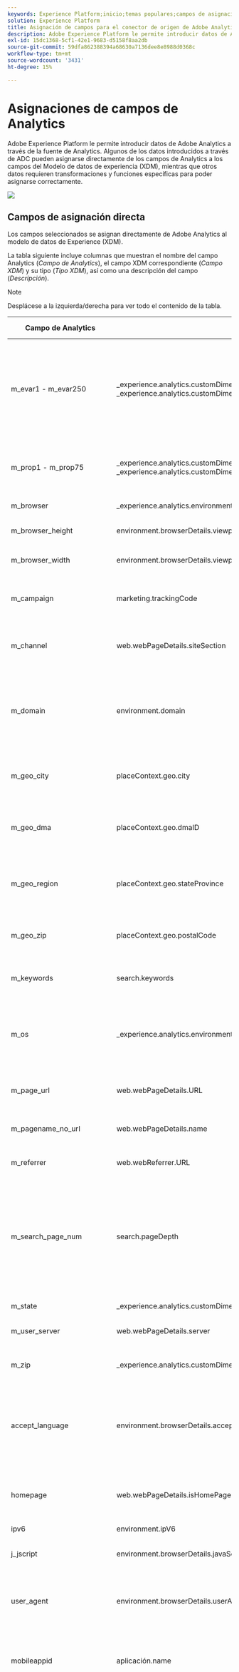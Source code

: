 ```yaml
---
keywords: Experience Platform;inicio;temas populares;campos de asignación de Analytics;asignación de analytics
solution: Experience Platform
title: Asignación de campos para el conector de origen de Adobe Analytics
description: Adobe Experience Platform le permite introducir datos de Adobe Analytics a través de la fuente de Analytics. Algunos de los datos introducidos a través de ADC pueden asignarse directamente de los campos de Analytics a los campos del Modelo de datos de experiencia (XDM), mientras que otros datos requieren transformaciones y funciones específicas para poder asignarse correctamente.
exl-id: 15dc1368-5cf1-42e1-9683-d5158f8aa2db
source-git-commit: 59dfa862388394a68630a7136dee8e8988d0368c
workflow-type: tm+mt
source-wordcount: '3431'
ht-degree: 15%

---
```


# Asignaciones de campos de Analytics

Adobe Experience Platform le permite introducir datos de Adobe Analytics a través de la fuente de Analytics. Algunos de los datos introducidos a través de ADC pueden asignarse directamente de los campos de Analytics a los campos del Modelo de datos de experiencia (XDM), mientras que otros datos requieren transformaciones y funciones específicas para poder asignarse correctamente.

![](../images/analytics-data-experience-platform.png)

## Campos de asignación directa

Los campos seleccionados se asignan directamente de Adobe Analytics al modelo de datos de Experience (XDM).

La tabla siguiente incluye columnas que muestran el nombre del campo Analytics (*Campo de Analytics*), el campo XDM correspondiente (*Campo XDM*) y su tipo (*Tipo XDM*), así como una descripción del campo (*Descripción*).

>[!NOTE]
>
>Desplácese a la izquierda/derecha para ver todo el contenido de la tabla.

| Campo de Analytics | Campo XDM | Tipo XDM | Descripción |
| --------------- | --------- | -------- | ---------- |
| m_evar1 - m_evar250 | _experience.analytics.customDimensions.eVars.eVar1 - _experience.analytics.customDimensions.eVars.eVar250 | string | Variable personalizada, que puede oscilar entre 1 y 250. Cada organización utilizará estas eVars personalizadas de forma diferente. |
| m_prop1 - m_prop75 | _experience.analytics.customDimensions.props.prop1 - _experience.analytics.customDimensions.props.prop75 | string | Variables de tráfico personalizadas, que pueden oscilar entre 1 y 75. |
| m_browser | _experience.analytics.environment.browserID | integer | El ID de número del explorador. |
| m_browser_height | environment.browserDetails.viewportHeight | integer | Altura del explorador, en píxeles. |
| m_browser_width | environment.browserDetails.viewportWidth | integer | Anchura del explorador, en píxeles. |
| m_campaign | marketing.trackingCode | string | La variable utilizada en la dimensión Código de seguimiento . |
| m_channel | web.webPageDetails.siteSection | string | La variable utilizada en la dimensión Secciones del sitio. |
| m_domain | environment.domain | string | La variable utilizada en la dimensión Dominio . Esto se basa en el proveedor de servicios de Internet (ISP) del usuario. |
| m_geo_city | placeContext.geo.city | string | Nombre de la ciudad de la visita. Se basa en la dirección IP de la visita. |
| m_geo_dma | placeContext.geo.dmaID | integer | ID numérico del área demográfica de la visita. Se basa en la dirección IP de la visita. |
| m_geo_region | placeContext.geo.stateProvince | string | Nombre del estado o región de la visita. Se basa en la dirección IP de la visita. |
| m_geo_zip | placeContext.geo.postalCode | string | El código postal de la visita. Se basa en la dirección IP de la visita. |
| m_keywords | search.keywords | string | La variable utilizada en la dimensión Palabra clave. |
| m_os | _experience.analytics.environment.OperatingSystemID | integer | ID numérica que representa el sistema operativo del visitante. Esto se basa en la columna user_agent . |
| m_page_url | web.webPageDetails.URL | string | Dirección URL de la visita individual a la página. |
| m_pagename_no_url | web.webPageDetails.</span>name | string | Variable utilizada para rellenar la dimensión Páginas . |
| m_referrer | web.webReferrer.URL | string | La dirección URL de la página anterior. |
| m_search_page_num | search.pageDepth | integer | Lo utiliza la dimensión Rango de todas las páginas de búsqueda. Indica en qué página de resultados de búsqueda apareció su sitio antes de que el usuario hiciera clic para acceder a su sitio. |
| m_state | _experience.analytics.customDimensions.stateProvincia | string | Variable de estado. |
| m_user_server | web.webPageDetails.server | string | Variable utilizada en la dimensión Servidor . |
| m_zip | _experience.analytics.customDimensions.postalCode | string | Variable utilizada para rellenar la dimensión Código postal . |
| accept_language | environment.browserDetails.acceptLanguage | string | Enumera todos los idiomas aceptados, tal como se indica en el encabezado Accept-Language-HTTP. |
| homepage | web.webPageDetails.isHomePage | Booleano | Ya no se utiliza. Se indica si la dirección URL actual es la página principal del explorador. |
| ipv6 | environment.ipV6 | string |
| j_jscript | environment.browserDetails.javaScriptVersion | string | Versión de JavaScript admitida por el explorador. |
| user_agent | environment.browserDetails.userAgent | string | La cadena del agente de usuario enviada en el encabezado HTTP. |
| mobileappid | aplicación.</span>name | string | El ID de la aplicación móvil, almacenado en el siguiente formato: `[AppName][BundleVersion]`. |
| mobiledevice | device.model | string | Nombre del dispositivo móvil. En iOS, se almacena como una cadena de dos dígitos separados por comas. El primer número representa la generación del dispositivo y el segundo representa la familia del dispositivo. |
| pointofinterest | placeContext.POIinteraction.POIDetail.</span>name | string | Utilizado por los servicios móviles. Representa el punto de interés. |
| pointofinterestdistance | placeContext.POIinteraction.POIDetail.geoInteractionDetails.distanceToCenter | entero | Utilizado por los servicios móviles. Representa la distancia del punto de interés. |
| mobileplaceaccuracy | placeContext.POIinteraction.POIDetail.geoInteractionDetails.deviceGeoAccuracy | entero | Recopilado desde la variable de datos de contexto a.loc.acc. Indica la precisión del GPS en metros en el momento de la recogida. |
| mobileplacecategory | placeContext.POIinteraction.POIDetail.category | string | Recopilado desde la variable de datos de contexto a.loc.category. Describe la categoría de un lugar específico. |
| mobileplaceid | placeContext.POIinteraction.POIDetail.POIID | string | Recopilado desde la variable de datos de contexto a.loc.id. Identificador de un punto de interés determinado. |
| vídeo | media.mediaTimed.primaryAssetReference._id | string | Nombre del vídeo. |
| videoad | advertising.adAssetReference._id | string | Identificador del recurso publicitario. |
| videocontenttype | media.mediaTimed.primaryAssetViewDetails.broadcastContentType | string | El Tipo De Contenido Del Vídeo. Se establece automáticamente como &quot;Vídeo&quot; para todas las vistas de vídeo. |
| videoadpod | advertising.adAssetViewDetails.adBreak._id | string | El pod en el que se encuentra el anuncio de vídeo. |
| videoadinpod | advertising.adAssetViewDetails.index | integer | Posición en la que se encuentra el anuncio de vídeo en el pod. |
| videoplayername | media.mediaTimed.primaryAssetViewDetails.playerName | string | Nombre del reproductor de vídeo. |
| videochannel | media.mediaTimed.primaryAssetViewDetails.broadcastChannel | string | El canal de vídeo. |
| videoadplayername | advertising.adAssetViewDetails.playerName | string | Nombre del reproductor del anuncio de vídeo. |
| videochapter | media.mediaTimed.mediaChapter.chapterAssetReference._id | string | El nombre del capítulo del vídeo |
| videoname | media.mediaTimed.primaryAssetReference._dc.title | string | El nombre del vídeo. |
| videoadname | advertising.adAssetReference._dc.title | string | Nombre del anuncio de vídeo. |
| videoshow | media.mediaTimed.primaryAssetReference._iptc4xmpExt.Series._iptc4xmpExt.Name | string | Programa del vídeo. |
| videoseason | media.mediaTimed.primaryAssetReference._iptc4xmpExt.Season._iptc4xmpExt.Name | string | Temporada del vídeo. |
| videoepisode | media.mediaTimed.primaryAssetReference._iptc4xmpExt.Episode._iptc4xmpExt.Name | string | Episodio del vídeo. |
| videonetwork | media.mediaTimed.primaryAssetViewDetails.broadcastNetwork | string | Red del vídeo. |
| videoshowtype | media.mediaTimed.primaryAssetReference.showType | string | Tipo de programa del vídeo. |
| videoadload | media.mediaTimed.primaryAssetViewDetails.adLoadType | string | Cargas del anuncio de vídeo. |
| videofeedtype | media.mediaTimed.primaryAssetViewDetails.sourceFeed | string | Tipo de fuente de vídeo. |
| mobilebeaconmajor | placeContext.POIinteraction.POIDetail.beaconInteractionDetails.beaconMajor | entero | Señalización principal de Mobile Services. |
| mobilebeaconminor | placeContext.POIinteraction.POIDetail.beaconInteractionDetails.beaconMinor | entero | Señalización menor de Mobile Services. |
| mobilebeaconuuid | placeContext.POIinteraction.POIDetail.beaconInteractionDetails.proximityUUID | string | UUID de señalización de Mobile Services. |
| videosessionid | media.mediaTimed.primaryAssetViewDetails._id | string | ID de sesión de vídeo. |
| videogenre | media.mediaTimed.primaryAssetReference._iptc4xmpExt.Genre | matriz | Género del vídeo. | {title (Object), description (Object), type (Object), meta:xdmType (Object), items (string), meta:xdmField (Object)} |
| mobileinstalls | application.firstLaunches | Objeto | Esto se activa en la primera ejecución después de la instalación o reinstalación | {id (cadena), valor (número)} |
| mobileupgrades | application.upgrades | Objeto | Notifica el número de actualizaciones de aplicaciones. Déclencheur en la primera ejecución después de la actualización o cada vez que cambie el número de versión. | {id (cadena), valor (número)} |
| mobilelaunches | application.launches | Objeto | Número de veces que se ha iniciado la aplicación. | {id (cadena), valor (número)} |
| mobilecrashes | application.crashes | Objeto | <!-- MISSING --> | {id (cadena), valor (número)} |
| mobilemessageclicks | directMarketing.clicks | Objeto | <!-- MISSING --> | {id (cadena), valor (número)} |
| mobileplaceentry | placeContext.POIinteraction.poiEntries | Objeto | <!-- MISSING --> | {id (cadena), valor (número)} |
| mobileplaceexit | placeContext.POIinteraction.poiExits | Objeto | <!-- MISSING --> | {id (cadena), valor (número)} |
| videotime | media.mediaTimed.timePlayed | Objeto | <!-- MISSING --> | {id (cadena), valor (número)} |
| videostart | media.mediaTimed.impressions | Objeto | <!-- MISSING --> | {id (cadena), valor (número)} |
| videocomplete | media.mediaTimed.completes | Objeto | <!-- MISSING --> | {id (cadena), valor (número)} |
| videosegmentviews | media.mediaTimed.mediaSegmentViews | Objeto | <!-- MISSING --> | {id (cadena), valor (número)} |
| videoadstart | advertising.impressions | Objeto | <!-- MISSING --> | {id (cadena), valor (número)} |
| videoadcomplete | advertising.completes | Objeto | <!-- MISSING --> | {id (cadena), valor (número)} |
| videoadtime | advertising.timePlayed | Objeto | <!-- MISSING --> | {id (cadena), valor (número)} |
| videochapterstart | media.mediaTimed.mediaChapter.impressions | Objeto | <!-- MISSING --> | {id (cadena), valor (número)} |
| videochaptercomplete | media.mediaTimed.mediaChapter.completes | Objeto | <!-- MISSING --> | {id (cadena), valor (número)} |
| videochaptertime | media.mediaTimed.mediaChapter.timePlayed | Objeto | <!-- MISSING --> | {id (cadena), valor (número)} |
| videoplay | media.mediaTimed.starts | Objeto | <!-- MISSING --> | {id (cadena), valor (número)} |
| videototaltime | media.mediaTimed.totalTimePlayed | Objeto | <!-- MISSING --> | {id (cadena), valor (número)} |
| videoqoetimetostart | media.mediaTimed.primaryAssetViewDetails.qoe.timeToStart | Objeto | El tiempo de calidad de vídeo para el inicio. | {id (cadena), valor (número)} |
| videoqoedropbeforestart | media.mediaTimed.dropBeforeStarts | Objeto | <!-- MISSING --> | {id (cadena), valor (número)} |
| videoqoebuffercount | media.mediaTimed.primaryAssetViewDetails.qoe.buffers | Objeto | Recuento de búferes en la calidad de vídeo | {id (cadena), valor (número)} |
| videoqoebuffertime | media.mediaTimed.primaryAssetViewDetails.qoe.bufferTime | Objeto | Hora de búfer de la calidad de vídeo | {id (cadena), valor (número)} |
| videoqoebitratechangecount | media.mediaTimed.primaryAssetViewDetails.qoe.bitrateChanges | Objeto | Recuento de cambios en la calidad de vídeo | {id (cadena), valor (número)} |
| videoqoebitrateaverage | media.mediaTimed.primaryAssetViewDetails.qoe.bitrateAverage | Objeto | Tasa de bits promedio de la calidad de vídeo | {id (cadena), valor (número)} |
| videoqoeerrorcount | media.mediaTimed.primaryAssetViewDetails.qoe.errors | Objeto | Recuento de errores de calidad de vídeo | {id (cadena), valor (número)} |
| videoqoedroppedframecount | media.mediaTimed.primaryAssetViewDetails.qoe.droppedFrames | Objeto | <!-- MISSING --> | {id (cadena), valor (número)} |
| videoprogress10 | media.mediaTimed.progress10 | Objeto | <!-- MISSING --> | {id (cadena), valor (número)} |
| videoprogress25 | media.mediaTimed.progress25 | Objeto | <!-- MISSING --> | {id (cadena), valor (número)} |
| videoprogress50 | media.mediaTimed.progress50 | Objeto | <!-- MISSING --> | {id (cadena), valor (número)} |
| videoprogress75 | media.mediaTimed.progress75 | Objeto | <!-- MISSING --> | {id (cadena), valor (número)} |
| videoprogress95 | media.mediaTimed.progress95 | Objeto | <!-- MISSING --> | {id (cadena), valor (número)} |
| videoresume | media.mediaTimed.resumes | Objeto | <!-- MISSING --> | {id (cadena), valor (número)} |
| videopausecount | media.mediaTimed.pauses | Objeto | <!-- MISSING --> | {id (cadena), valor (número)} |
| videopausetime | media.mediaTimed.pauseTime | Objeto | <!-- MISSING --> | {id (cadena), valor (número)} |
| videoSecondssincelastcall | media.mediaTimed.primaryAssetViewDetails.sessionTimeout | integer |

{style=&quot;table-layout:auto&quot;}

## Dividir campos de asignación

Estos campos tienen un único origen, pero se asignan a **múltiple** Ubicaciones XDM.

| Campo de Analytics | Campo XDM | Tipo XDM | Descripción |
| --------------- | --------- | -------- | ---------- |
| s_resolution | device.screenWidth, device.screenHeight | integer | ID numérico que representa la resolución del monitor. |
| mobileosversion | environment.operationSystem, environment.operationSystemVersion | string | Versión del sistema operativo del dispositivo móvil. |
| videoadlength | advertising.adAssetReference._xmpDM.duration | integer | Duración del anuncio de vídeo. |

{style=&quot;table-layout:auto&quot;}

## Campos de asignación generados

Los campos seleccionados procedentes de ADC deben transformarse, lo que requiere lógica más allá de una copia directa de Adobe Analytics para que se genere en XDM.

La tabla siguiente incluye columnas que muestran el nombre del campo Analytics (*Campo de Analytics*), el campo XDM correspondiente (*Campo XDM*) y su tipo (*Tipo XDM*), así como una descripción del campo (*Descripción*).

>[!NOTE]
>
>Desplácese a la izquierda/derecha para ver todo el contenido de la tabla.

| Campo de Analytics | Campo XDM | Tipo XDM | Descripción |
| --------------- | --------- | -------- | ----------- |
| m_prop1 - m_prop75 | _experience.analytics.customDimensions.listprops.prop1 - _experience.analytics.customDimensions.listprops.prop75 | Objeto | Variables de tráfico personalizadas que varían de 1 a 75 | {} |
| m_hier1 - m_hier5 | _experience.analytics.customDimensions.hierarchy.hier1 - _experience.analytics.customDimensions.hierarchy.hier5 | Objeto | Utilizado por variables de jerarquía. Contiene un | lista delimitada de valores. | {valores (matriz), delimitador (cadena)} |
| m_mvvar1 - m_mvvar3 | _experience.analytics.customDimensions.lists.list1.list[] - _experience.analytics.customDimensions.lists.list3.list[] | matriz | Lista de valores de variables. Contiene una lista delimitada de valores personalizados, según la implementación | {valor (cadena), clave (cadena)} |
| m_color | device.colorDepth | integer | El ID de profundidad de color, que se basa en el valor de la columna c_color. |
| m_cookies | environment.browserDetails.cookiesEnabled | Booleano | Variable utilizada en la dimensión Compatibilidad con cookies . |
| m_event_list | commerce.purchases, commerce.productViews, commerce.productListOpens, commerce.checkouts, commerce.productListAdd, commerce.productListRemovals, commerce.productListViews | Objeto | Eventos comerciales estándar activados en la visita. | {id (cadena), valor (número)} |
| m_event_list | _experience.analytics.event1to100.event1 - _experience.analytics.event1to100.event100, _experience.analytics.event101to200.event101 - _experience.analytics.event101to200.event200 , _experience.analytics.event201to300.event201 - _experience.analytics.event201to300.event300, _experience.analytics.event301to400.event301 - _experience.analytics.event30 1to400.event400, _experience.analytics.event401to500.event401 - _experience.analytics.event401to500.event500, _experience.analytics.event501to600.event5 01 - _experience.analytics.event501to600.event600, _experience.analytics.event601to700.event601 - _experience.analytics.event601to700.event700, _experience.analytics.event7 01to800.event701 - _experience.analytics.event701to800.event800, _experience.analytics.event801to900.event801 - _experience.analytics.event801to900.event 900, _experience.analytics.event901to1000.event901 - _experience.analytics.event901to1000.event1000 | Objeto | Eventos personalizados activados en la visita. | {id (objeto), valor (objeto)} |
| m_geo_country | placeContext.geo.countryCode | string | Abreviación del país de donde provino la visita, que se basa en la dirección IP. |
| m_geo_latitude | placeContext.geo._schema.latitude | entero | <!-- MISSING --> |
| m_geo_longitude | placeContext.geo._schema.longitude | entero | <!-- MISSING --> |
| m_java_enabled | environment.browserDetails.javaEnabled | Booleano | Un indicador que indica si Java está habilitado. |
| m_latitude | placeContext.geo._schema.latitude | entero | <!-- MISSING --> |
| m_longitude | placeContext.geo._schema.longitude | entero | <!-- MISSING --> |
| m_page_event_var1 | web.webInteraction.URL | string | Variable que solo se utiliza en solicitudes de imagen de seguimiento de vínculos. Esta variable contiene la dirección URL del vínculo de descarga, de salida o personalizado en el que se hizo clic. |
| m_page_event_var2 | web.webInteraction.name | string | Variable que solo se utiliza en solicitudes de imagen de seguimiento de vínculos. Muestra el nombre personalizado del vínculo, si se especifica. |
| m_page_type | web.webPageDetails.isErrorPage | Booleano | Variable que se utiliza para rellenar la dimensión Páginas no encontradas . Esta variable debe estar vacía o contener &quot;ErrorPage&quot;. |
| m_pagename_no_url | web.webPageDetails.pageViews.value | entero | El nombre de la página (si está configurado). Si no se especifica ninguna página, este valor se deja vacío. |
| m_paid_search | search.isPaid | Booleano | Un indicador que se establece si la visita coincide con la detección de búsquedas de pago. |
| m_product_list | productListItems[].items | matriz | La lista de productos, tal como se transfiere a través de la variable products . | {SKU (cadena), cantidad (total), priceTotal (número)} |
| m_ref_type | web.webReferrer.type | string | Una ID numérica que representa el tipo de referente de la visita. 1 significa que dentro del sitio, 2 significa otros sitios web, 3 significa motores de búsqueda, 4 significa disco duro, 5 significa USENET, 6 significa Escritos o marcadores (sin referente), 7 significa correo electrónico, 8 significa Sin JavaScript y 9 significa Redes sociales. |
| m_search_engine | search.searchEngine | string | ID numérica que representa el motor de búsqueda que ha llevado al visitante a su sitio. |
| post_currency | commerce.order.currencyCode | string | El código de moneda que se ha utilizado durante la transición. |
| post_cust_hit_time_gmt | timestamp | string | Esto solo se utiliza en conjuntos de datos con marca de tiempo habilitada. Esta es la marca de tiempo que se envía con ella, en función de la hora Unix. |
| post_cust_visid | identityMap | objeto | El ID de visitante del cliente. |
| post_cust_visid | endUserIDs._experience.aacustomid.primary | Booleano | El ID de visitante del cliente. |
| post_cust_visid | endUserIDs._experience.aacustomid.namespace.code | string | El ID de visitante del cliente. |
| post_visid_high + visid_low | identityMap | objeto | Identificador único de una visita. |
| post_visid_high + visid_low | endUserIDs._experience.aaid.id | string | Identificador único de una visita. |
| post_visid_high | endUserIDs._experience.aaid.primary | Booleano | Se utiliza junto con visid_low para identificar una visita de forma exclusiva. |
| post_visid_high | endUserIDs._experience.aaid.namespace.code | string | Se utiliza junto con visid_low para identificar una visita de forma exclusiva. |
| post_visid_low | identityMap | objeto | Se utiliza junto con visid_high para identificar una visita de forma exclusiva. |
| hit_time_gmt | receivedTimestamp | string | La marca de tiempo de la visita, basada en el tiempo Unix. |
| hitid_high + hitid_low | _id | string | Identificador único para identificar una visita. |
| hitid_low | _id | string | Se utiliza junto con hitid_high para identificar una visita de forma exclusiva. |
| ip | environment.ipV4 | string | La dirección IP, basada en el encabezado HTTP de la solicitud de imagen. |
| j_jscript | environment.browserDetails.javaScriptEnabled | Booleano | Versión de JavaScript utilizada. |
| mcvisid_high + mcvisid_low | identityMap | objeto | El ID de visitante del Experience Cloud. |
| mcvisid_high + mcvisid_low | endUserIDs._experience.mcid.id | string | El ID de Experience Cloud (ECID) también se conoce como MCID y, a veces, se utiliza en áreas de nombres. |
| mcvisid_high | endUserIDs._experience.mcid.primary | Booleano | El ID de Experience Cloud (ECID) también se conoce como MCID y, a veces, se utiliza en áreas de nombres. |
| mcvisid_high | endUserIDs._experience.mcid.namespace.code | string | El ID de Experience Cloud (ECID) también se conoce como MCID y, a veces, se utiliza en áreas de nombres. |
| mcvisid_low | identityMap | objeto | El ID de visitante del Experience Cloud. |
| sdid_high + sdid_low | _experience.target.complementDataID | string | ID de vinculación de visitas. El campo de análisis sdid_high y sdid_low es el id de datos suplementario que se utiliza para unir dos o más visitas entrantes. |
| mobilebeaconproximity | placeContext.POIinteraction.POIDetail.beaconInteractionDetails.proximity | string | Proximidad de la señalización de Mobile Services. |
| videochapter | media.mediaTimed.mediaChapter.chapterAssetReference._xmpDM.duration | integer | Nombre del capítulo del vídeo. |
| videolength | media.mediaTimed.primaryAssetReference._xmpDM.duration | integer | Duración del vídeo. |

{style=&quot;table-layout:auto&quot;}

## Campos de asignación avanzados

Los campos seleccionados (conocidos como &quot;postvalues&quot;) requieren transformaciones más avanzadas para poder asignarlos correctamente de los campos de Adobe Analytics al Modelo de datos de experiencia (XDM). Para realizar estas transformaciones avanzadas es necesario utilizar el servicio de consulta de Adobe Experience Platform y las funciones prediseñadas (denominadas funciones definidas por Adobe) para la sesionización, atribución y deduplicación.

Para obtener más información sobre cómo realizar estas transformaciones mediante el servicio de consulta, visite la [Funciones definidas por Adobe](../../../../query-service/sql/adobe-defined-functions.md) documentación.

La tabla siguiente incluye columnas que muestran el nombre del campo Analytics (*Campo de Analytics*), el campo XDM correspondiente (*Campo XDM*) y su tipo (*Tipo XDM*), así como una descripción del campo (*Descripción*).

>[!NOTE]
>
>Desplácese a la izquierda/derecha para ver todo el contenido de la tabla.

| Campo de Analytics | Campo XDM | Tipo XDM | Descripción |
| --------------- | --------- | -------- | ---------- |
| post_evar1 - post_evar250 | _experience.analytics.customDimensions.eVars.eVar1 - _experience.analytics.customDimensions.eVars.eVar250 | string | Variable personalizada, que puede oscilar entre 1 y 250. Cada organización utilizará estas eVars personalizadas de forma diferente. |
| post_prop1 - post_prop75 | _experience.analytics.customDimensions.props.prop1 - _experience.analytics.customDimensions.props.prop75 | string | Variables de tráfico personalizadas, que pueden oscilar entre 1 y 75. |
| post_browser_height | environment.browserDetails.viewportHeight | integer | Altura del explorador, en píxeles. |
| post_browser_width | environment.browserDetails.viewportWidth | integer | Anchura del explorador, en píxeles. |
| post_campaign | marketing.trackingCode | string | La variable utilizada en la dimensión Código de seguimiento . |
| post_channel | web.webPageDetails.siteSection | string | La variable utilizada en la dimensión Secciones del sitio. |
| post_cust_visid | endUserIDs._experience.aacustomid.id | string | El ID de visitante personalizado, si está establecido. |
| post_first_hit_page_url | _experience.analytics.endUser.firstWeb.webPageDetails.URL | string | Dirección URL de la primera página a la que llega el visitante. |
| post_first_hit_pagename | _experience.analytics.endUser.firstWeb.webPageDetails.name | string | Variable utilizada en la dimensión Página de entrada original . El nombre de la página de entrada del visitante. |
| post_keywords | search.keywords | string | Las palabras clave que se recopilaron para la visita. |
| post_page_url | web.webPageDetails.URL | string | Dirección URL de la visita individual a la página. |
| post_pagename_no_url | web.webPageDetails.name | string | Variable utilizada para rellenar la dimensión Páginas . |
| post_purchaseid | commerce.order.purchaseID | string | Variable que se utiliza para identificar compras de forma única. |
| post_referrer | web.webReferrer.URL | string | La dirección URL de la página anterior. |
| post_state | _experience.analytics.customDimensions.stateProvincia | string | Variable de estado. |
| post_user_server | web.webPageDetails.server | string | Variable utilizada en la dimensión Servidor . |
| post_zip | _experience.analytics.customDimensions.postalCode | string | Variable utilizada para rellenar la dimensión Código postal . |
| explorador | _experience.analytics.environment.browserID | integer | El ID numérico del explorador. |
| domain | environment.domain | string | La variable utilizada en la dimensión Dominio . Esto se basa en el proveedor de servicios de Internet (ISP) del usuario. |
| first_hit_referrer | _experience.analytics.endUser.firstWeb.webReferrer.URL | string | La primera URL de referencia para el visitante. |
| geo_city | placeContext.geo.city | string | Nombre de la ciudad de la visita. Se basa en la dirección IP de la visita. |
| geo_dma | placeContext.geo.dmaID | integer | ID numérico del área demográfica de la visita. Se basa en la dirección IP de la visita. |
| geo_region | placeContext.geo.stateProvince | string | Nombre del estado o región de la visita. Se basa en la dirección IP de la visita. |
| geo_zip | placeContext.geo.postalCode | string | El código postal de la visita. Se basa en la dirección IP de la visita. |
| os | _experience.analytics.environment.OperatingSystemID | integer | ID numérica que representa el sistema operativo del visitante. Esto se basa en la columna user_agent . |
| search_page_num | search.pageDepth | integer | Esta variable la utiliza la dimensión Clasificación de todas las páginas de búsqueda e indica qué página de resultados de búsqueda tiene su sitio | aparecía antes de que el usuario hiciera clic en el sitio. |
| visit_keywords | _experience.analytics.session.search.keywords | string | Variable utilizada en la dimensión Palabras clave de búsqueda. |
| visit_num | _experience.analytics.session.num | integer | Variable utilizada en la dimensión Número de visita. Esto comienza en 1 y aumenta cada vez que se inicia una nueva visita (por usuario). |
| visit_page_num | _experience.analytics.session.depth | integer | Variable utilizada en la dimensión Profundidad de visita . Este valor aumenta en 1 por cada visita que genera el usuario y se restablece después de cada visita. |
| visit_referrer | _experience.analytics.session.web.webReferrer.URL | string | El primer referente de la visita. |
| visit_search_page_num | _experience.analytics.session.search.pageDepth | integer | El primer nombre de página de la visita. |
| post_prop1 - post_prop75 | _experience.analytics.customDimensions.listprops.prop1 - _experience.analytics.customDimensions.listprops.prop75 | Objeto | Variables de tráfico personalizadas 1-75. |
| post_hier1 - post_hier5 | _experience.analytics.customDimensions.hierarchy.hier1 - _experience.analytics.customDimensions.hierarchy.hier5 | Objeto | Lo utilizan las variables de jerarquía y contiene una lista delimitada de valores. | {valores (matriz), delimitador (cadena)} |
| post_mvvar1 - post_mvvar3 | _experience.analytics.customDimensions.lists.list1.list[] - _experience.analytics.customDimensions.lists.list3.list[] | matriz | Una lista de valores de variables. Contiene una lista delimitada de valores personalizados, según la implementación. | {valor (cadena), clave (cadena)} |
| post_cookies | environment.browserDetails.cookiesEnabled | Booleano | Variable utilizada en la dimensión Compatibilidad con cookies. |
| post_event_list | commerce.purchases, commerce.productViews, commerce.productListOpens, commerce.checkouts, commerce.productListAdd, commerce.productListRemovals, commerce.productListViews | Objeto | Eventos comerciales estándar activados en la visita. | {id (cadena), valor (número)} |
| post_event_list | _experience.analytics.event1to100.event1 - _experience.analytics.event1to100.event100, _experience.analytics.event101to200.event101 - _experience.analytics.event101to200.event200 , _experience.analytics.event201to300.event201 - _experience.analytics.event201to300.event300, _experience.analytics.event301to400.event301 - _experience.analytics.event30 1to400.event400, _experience.analytics.event401to500.event401 - _experience.analytics.event401to500.event500, _experience.analytics.event501to600.event5 01 - _experience.analytics.event501to600.event600, _experience.analytics.event601to700.event601 - _experience.analytics.event601to700.event700, _experience.analytics.event7 01to800.event701 - _experience.analytics.event701to800.event800, _experience.analytics.event801to900.event801 - _experience.analytics.event801to900.event 900, _experience.analytics.event901to1000.event901 - _experience.analytics.event901to1000.event1000 | Objeto | Eventos personalizados activados en la visita. | {id (objeto), valor (objeto)} |
| post_java_enabled | environment.browserDetails.javaEnabled | Booleano | Un indicador que indica si Java está habilitado. |
| post_latitude | placeContext.geo._schema.latitude | entero | <!-- MISSING --> |
| post_longitude | placeContext.geo._schema.longitude | entero | <!-- MISSING --> |
| post_page_event | web.webInteraction.type | string | El tipo de visita que se envía en la solicitud de imagen (visita estándar, vínculo de descarga, vínculo de salida o vínculo personalizado en el que se hizo clic). |
| post_page_event | web.webInteraction.linkClicks.value | entero | El tipo de visita que se envía en la solicitud de imagen (visita estándar, vínculo de descarga, vínculo de salida o vínculo personalizado en el que se hizo clic). |
| post_page_event_var1 | web.webInteraction.URL | string | Esta variable solo se utiliza en solicitudes de imagen de seguimiento de vínculos. Esta es la dirección URL del vínculo de descarga, de salida o personalizado en el que se hizo clic. |
| post_page_event_var2 | web.webInteraction.name | string | Esta variable solo se utiliza en solicitudes de imagen de seguimiento de vínculos. Será el nombre personalizado del vínculo. |
| post_page_type | web.webPageDetails.isErrorPage | Booleano | Se utiliza para rellenar la dimensión Páginas no encontradas . Esta variable debe estar vacía o contener &quot;ErrorPage&quot; |
| post_pagename_no_url | web.webPageDetails.pageViews.value | entero | El nombre de la página (si está configurado). Si no se especifica ninguna página, este valor se deja vacío. |
| post_product_list | productListItems[].items | matriz | La lista de productos, tal como se transfiere a través de la variable products . | {SKU (cadena), cantidad (total), priceTotal (número)} |
| post_search_engine | search.searchEngine | string | ID numérica que representa el motor de búsqueda que ha llevado al visitante a su sitio. |
| mvvar1_instances | .list.items[] | Objeto | Lista de valores de variables. Contiene una lista delimitada de valores personalizados, según la implementación. |
| mvvar2_instances | .list.items[] | Objeto | Lista de valores de variables. Contiene una lista delimitada de valores personalizados, según la implementación. |
|  | mvvar3_instances | .list.items[] | Objeto | Lista de valores de variables. Contiene una lista delimitada de valores personalizados, según la implementación. |
| color | device.colorDepth | integer | ID de profundidad de color, según el valor de la columna c_color. |
| first_hit_ref_type | _experience.analytics.endUser.firstWeb.webReferrer.type | string | El ID numérico, que representa el tipo de referente del primer referente del visitante. |
| first_hit_time_gmt | _experience.analytics.endUser.firstTimestamp | integer | Marca de tiempo de la primera visita del visitante en Tiempo Unix. |
| geo_country | placeContext.geo.countryCode | string | Abreviatura del país del que provino la visita basada en la dirección IP. |
| geo_latitude | placeContext.geo._schema.latitude | entero | <!-- MISSING --> |
| geo_longitude | placeContext.geo._schema.longitude | entero | <!-- MISSING --> |
| paid_search | search.isPaid | Booleano | Un indicador que se establece si la visita coincide con la detección de búsquedas de pago. |
| ref_type | web.webReferrer.type | string | Una ID numérica que representa el tipo de referente de la visita. |
| visit_paid_search | _experience.analytics.session.search.isPaid | Booleano | Un indicador (1=pagado, 0=no pagado) que indica si la primera visita individual de la visita procede de una visita de búsqueda paga. |
| visit_ref_type | _experience.analytics.session.web.web.webReferrer.type | string | ID numérica que representa el tipo de referente del primer referente de la visita. |
| visit_search_engine | _experience.analytics.session.search.searchEngine | string | ID numérica del primer motor de búsqueda de la visita. |
| visit_start_time_gmt | _experience.analytics.session.timestamp | integer | Marca de tiempo de la primera visita individual de la visita en Tiempo Unix. |

{style=&quot;table-layout:auto&quot;}